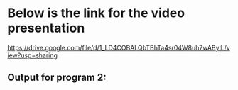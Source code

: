 # Below is the link for the video presentation
https://drive.google.com/file/d/1_LD4COBALQbTBhTa4sr04W8uh7wABylL/view?usp=sharing

## Output for program 2:


